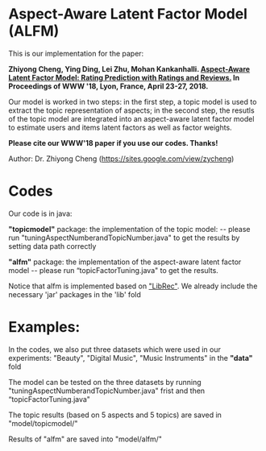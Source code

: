 Aspect-Aware Latent Factor Model (ALFM)
========

This is our implementation for the paper:

<b>Zhiyong Cheng, Ying Ding, Lei Zhu, Mohan Kankanhalli. [Aspect-Aware Latent Factor Model:  Rating Prediction with Ratings and Reviews.](https://dl.acm.org/citation.cfm?id=3186145)  In Proceedings of WWW '18, Lyon, France, April 23-27, 2018.</b>

Our model is worked in two steps: in the first step, a topic model is used to extract the topic representation of aspects; in the second step, the resutls of the topic model are integrated into an aspect-aware latent factor model to estimate users and items latent factors as well as factor weights.
 
 <b>Please cite our WWW'18 paper if you use our codes. Thanks!</b>
 
 Author: Dr. Zhiyong Cheng (https://sites.google.com/view/zycheng)

Codes
==
Our code is in java: 

<b>"topicmodel"</b> package: the implementation of the topic model: 
  --  please run "tuningAspectNumberandTopicNumber.java"  to get the results by setting data path correctly
 
<b>"alfm"</b> package: the implementation of the aspect-aware latent factor model
 -- please run “topicFactorTuning.java" to get the results. 
 
 Notice that alfm is implemented based on ["LibRec"](https://www.librec.net/). We already include the necessary 'jar' packages in the 'lib' fold
 
 Examples:
 ==
 In the codes, we also put three datasets which were used in our experiments: "Beauty", "Digital Music", "Music Instruments" in the <b> "data" </b> fold
 
 The model can be tested on the three datasets by running "tuningAspectNumberandTopicNumber.java" frist and then “topicFactorTuning.java"
 
 The topic results (based on 5 aspects and 5 topics) are saved in "model/topicmodel/"

 Results of "alfm" are saved into "model/alfm/"
